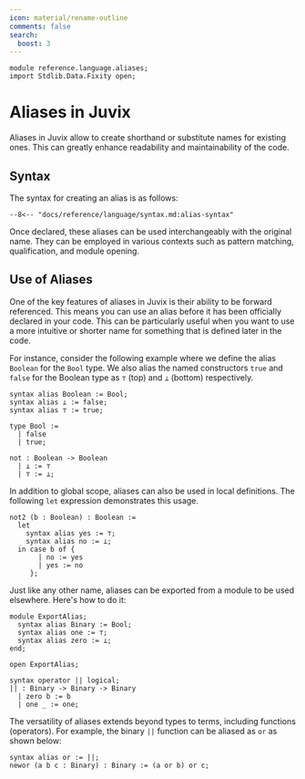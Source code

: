 ```yaml
---
icon: material/rename-outline
comments: false
search:
  boost: 3
---
```


```juvix hide
module reference.language.aliases;
import Stdlib.Data.Fixity open;
```

# Aliases in Juvix

Aliases in Juvix allow to create shorthand or substitute names for existing ones. This can greatly enhance readability and maintainability of the code.

## Syntax

The syntax for creating an alias is as follows:

```text
--8<-- "docs/reference/language/syntax.md:alias-syntax"
```

Once declared, these aliases can be used interchangeably with the original name. They can be employed in various contexts such as pattern matching, qualification, and module opening.

## Use of Aliases

One of the key features of aliases in Juvix is their ability to be forward referenced. This means you can use an alias before it has been officially declared in your code. This can be particularly useful when you want to use a more intuitive or shorter name for something that is defined later in the code.

For instance, consider the following example where we define the alias `Boolean` for the `Bool` type. We also alias the named constructors `true` and `false` for the Boolean type as `⊤` (top) and `⊥` (bottom) respectively.

```juvix
syntax alias Boolean := Bool;
syntax alias ⊥ := false;
syntax alias ⊤ := true;

type Bool :=
  | false
  | true;

not : Boolean -> Boolean
  | ⊥ := ⊤
  | ⊤ := ⊥;
```

In addition to global scope, aliases can also be used in local definitions. The following `let` expression demonstrates this usage.

```juvix
not2 (b : Boolean) : Boolean :=
  let
    syntax alias yes := ⊤;
    syntax alias no := ⊥;
  in case b of {
       | no := yes
       | yes := no
     };
```

Just like any other name, aliases can be exported from a module to be used elsewhere. Here's how to do it:

```juvix
module ExportAlias;
  syntax alias Binary := Bool;
  syntax alias one := ⊤;
  syntax alias zero := ⊥;
end;

open ExportAlias;

syntax operator || logical;
|| : Binary -> Binary -> Binary
  | zero b := b
  | one _ := one;
```

The versatility of aliases extends beyond types to terms, including functions
(operators). For example, the binary `||` function can be aliased as `or` as
shown below:

```juvix
syntax alias or := ||;
newor (a b c : Binary) : Binary := (a or b) or c;
```
